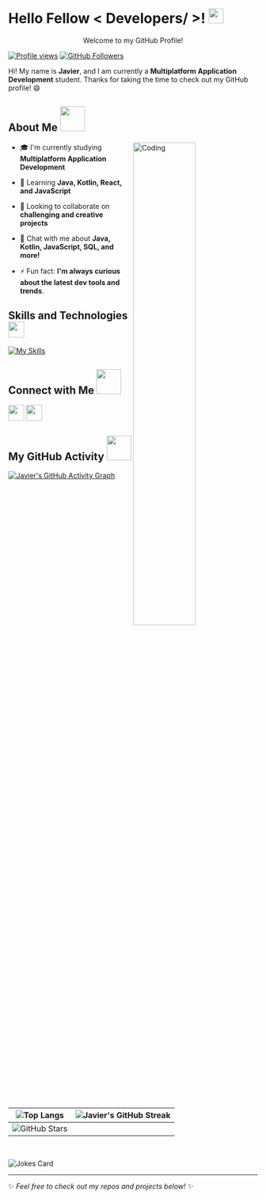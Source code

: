 <h1> Hello Fellow < Developers/ >! <img src="https://discords.com/_next/image?url=https%3A%2F%2Fcdn.discordapp.com%2Femojis%2F782223231121227776.gif%3Fv%3D1&w=64&q=75" width="30px"> </h1>
<p align='center'> Welcome to my GitHub Profile! </p>

[![Profile views](https://visitcount.itsvg.in/api?id=jvr-19&icon=0&color=6)](https://visitcount.itsvg.in)
[![GitHub Followers](https://img.shields.io/github/followers/jvr-19?label=Follow&style=social)](https://github.com/jvr-19)

<div size='20px'> 
Hi! My name is <b>Javier</b>, and I am currently a <b>Multiplatform Application Development</b> student. Thanks for taking the time to check out my GitHub profile! 😄
</div>

<h2> About Me <img src="https://media.giphy.com/media/3oriO0OEd9QIDdllqo/giphy.gif" width="50px"></h2>

<img align="right" alt="Coding" width="50%" src="https://raw.githubusercontent.com/onimur/.github/master/.resources/git-header.svg" />

- 🎓 I'm currently studying **Multiplatform Application Development**
  
- 🌱 Learning **Java, Kotlin, React, and JavaScript**
  
- 🤝 Looking to collaborate on **challenging and creative projects**
  
- 💬 Chat with me about **Java, Kotlin, JavaScript, SQL, and more!**
  
- ⚡ Fun fact: **I'm always curious about the latest dev tools and trends**.

<h2> Skills and Technologies <img src="https://media.giphy.com/media/KzJkzjggfGN5Py6nkT/giphy.gif" width="32px"></h2>

[![My Skills](https://skillicons.dev/icons?i=java,react,kotlin,js,html,css,git,mongodb,discordjs)](https://skillicons.dev)

<h2> Connect with Me <img src='https://raw.githubusercontent.com/ShahriarShafin/ShahriarShafin/main/Assets/handshake.gif' width="50px"></h2>

<a href='https://github.com/jvr-19' target="_blank"> <img width='32px' align='center' src="https://raw.githubusercontent.com/rahulbanerjee26/githubAboutMeGenerator/main/icons/github.svg"/></a>
<a href='https://discord.com/users/668120759725457408' target="_blank"> <img width='32px' align='center' src="https://raw.githubusercontent.com/rahulbanerjee26/githubAboutMeGenerator/main/icons/discord.svg"/></a>

<h2> My GitHub Activity <img src="https://media.giphy.com/media/ZVik7pBtu9dNS/giphy.gif" width="50px"></h2>

[![Javier's GitHub Activity Graph](https://github-readme-activity-graph.vercel.app/graph?username=jvr-19&theme=react-dark)](https://github.com/ashutosh00710/github-readme-activity-graph)

| ![Top Langs](https://github-readme-stats.vercel.app/api/top-langs/?username=jvr-19&theme=tokyonight) | ![Javier's GitHub Streak](https://github-readme-streak-stats.herokuapp.com/?user=jvr-19&theme=tokyonight) |
| --- | --- |
| ![GitHub Stars](https://github-readme-stats.vercel.app/api?username=jvr-19&show_icons=true&locale=en&count_private=true&hide_rank=true&custom_title=My%20GitHub%20Stats&disable_animations=true&theme=tokyonight) |

<br>

![Jokes Card](https://readme-jokes.vercel.app/api?theme=tokyonight)

---

✨ *Feel free to check out my repos and projects below!* ✨
